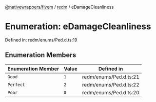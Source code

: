 [@nativewrappers/fivem](../../README.md) / [redm](../README.md) / eDamageCleanliness

# Enumeration: eDamageCleanliness

Defined in: redm/enums/Ped.d.ts:19

## Enumeration Members

| Enumeration Member | Value | Defined in |
| ------ | ------ | ------ |
| <a id="good"></a> `Good` | `1` | redm/enums/Ped.d.ts:21 |
| <a id="perfect"></a> `Perfect` | `2` | redm/enums/Ped.d.ts:22 |
| <a id="poor"></a> `Poor` | `0` | redm/enums/Ped.d.ts:20 |
